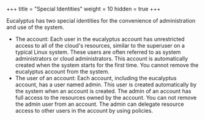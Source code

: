 +++
title = "Special Identities"
weight = 10
hidden = true
+++

Eucalyptus has two special identities for the convenience of administration and use of the system.

* The account: Each user in the eucalyptus account has unrestricted access to all of the cloud's resources, similar to the superuser on a typical Linux system. These users are often referred to as system administrators or cloud administrators. This account is automatically created when the system starts for the first time. You cannot remove the eucalyptus account from the system. 
* The user of an account: Each account, including the eucalyptus account, has a user named admin. This user is created automatically by the system when an account is created. The admin of an account has full access to the resources owned by the account. You can not remove the admin user from an account. The admin can delegate resource access to other users in the account by using policies. 
